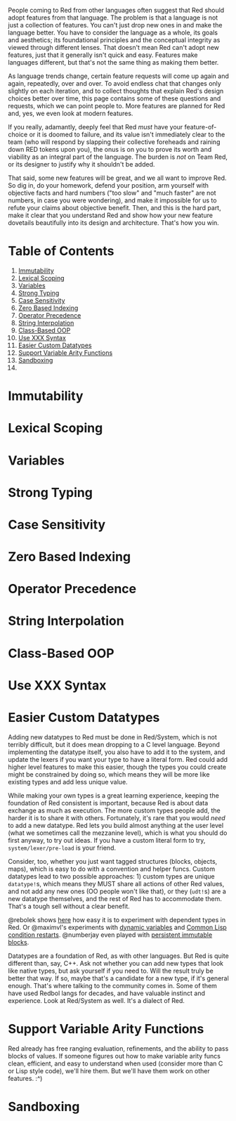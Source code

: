 People coming to Red from other languages often suggest that Red should adopt features from that language. The problem is that a language is not just a collection of features. You can't just drop new ones in and make the language better. You have to consider the language as a whole, its goals and aesthetics; its foundational principles and the conceptual integrity as viewed through different lenses. That doesn't mean Red can't adopt new features, just that it generally isn't quick and easy. Features make languages different, but that's not the same thing as making them better.

As language trends change, certain feature requests will come up again and again, repeatedly, over and over. To avoid endless chat that changes only slightly on each iteration, and to collect thoughts that explain Red's design choices better over time, this page contains some of these questions and requests, which we can point people to. More features are planned for Red and, yes, we even look at modern features.

If you really, adamantly, deeply feel that Red *must* have your feature-of-choice or it is doomed to failure, and its value isn't immediately clear to the team (who will respond by slapping their collective foreheads and raining down RED tokens upon you), the onus is on you to prove its worth and viability as an integral part of the language. The burden is *not* on Team Red, or its designer to justify why it shouldn't be added. 

That said, some new features will be great, and we all want to improve Red. So dig in, do your homework, defend your position, arm yourself with objective facts and hard numbers ("too slow" and "much faster" are not numbers, in case you were wondering), and make it impossible for us to refute your claims about objective benefit. Then, and this is the hard part, make it clear that you understand Red and show how your new feature dovetails beautifully into its design and architecture. That's how you win.


# Table of Contents

1. [Immutability](#immutability)
1. [Lexical Scoping](#lexical-scoping)
1. [Variables](#variables)
1. [Strong Typing](#strong-typing)
1. [Case Sensitivity](#case-sensitivity)
1. [Zero Based Indexing](#zero-based-indexing)
1. [Operator Precedence](#operator-precedence)
1. [String Interpolation](#string-interpolation)
1. [Class-Based OOP](#class-based-oop)
1. [Use XXX Syntax](#use-xxx-syntax)
1. [Easier Custom Datatypes](#easier-custom-datatypes)
1. [Support Variable Arity Functions](#support-variable-arity-functions)
1. [Sandboxing](#sandboxing)
1. []()

# Immutability

# Lexical Scoping

# Variables

# Strong Typing

# Case Sensitivity

# Zero Based Indexing

# Operator Precedence

# String Interpolation

# Class-Based OOP

# Use XXX Syntax

# Easier Custom Datatypes

Adding new datatypes to Red must be done in Red/System, which is not terribly difficult, but it does mean dropping to a C level language. Beyond implementing the datatype itself, you also have to add it to the system, and update the lexers if you want your type to have a literal form. Red could add higher level features to make this easier, though the types you could create might be constrained by doing so, which means they will be more like existing types and add less unique value.

While making your own types is a great learning experience, keeping the foundation of Red consistent is important, because Red is about data exchange as much as execution. The more custom types people add, the harder it is to share it with others. Fortunately, it's rare that you would *need* to add a new datatype. Red lets you build almost anything at the user level (what we sometimes call the mezzanine level), which is what you should do first anyway, to try out ideas. If you have a custom literal form to try, `system/lexer/pre-load` is your friend. 

Consider, too, whether you just want tagged structures (blocks, objects, maps), which is easy to do with a convention and helper funcs. Custom datatypes lead to two possible approaches: 1) custom types are unique `datatype!`s, which means they MUST share all actions of other Red values, and not add any new ones (OO people won't like that), or they (`udt!`s) are a new datatype themselves, and the rest of Red has to accommodate them. That's a tough sell without a clear benefit.

@rebolek shows [here](http://red.qyz.cz/dependent-types.html) how easy it is to experiment with dependent types in Red. Or @maximvl's experiments with [dynamic variables](https://gist.github.com/maximvl/2095276ba6000c644d11049227176e68) and [Common Lisp condition restarts](https://gist.github.com/maximvl/dcb8c4e9ef5d4db91f7a6b52da9b9cee). @numberjay even played with [persistent immutable blocks](https://gist.github.com/numberjay/3df8f13044145c6dde1918ea2cdfe3b8).

Datatypes are a foundation of Red, as with other languages. But Red is quite different than, say, C++. Ask not whether you can add new types that look like native types, but ask yourself if you need to. Will the result truly be better that way. If so, maybe that's a candidate for a new type, if it's general enough. That's where talking to the community comes in. Some of them have used Redbol langs for decades, and have valuable instinct and experience. Look at Red/System as well. It's a dialect of Red.

# Support Variable Arity Functions

Red already has free ranging evaluation, refinements, and the ability to pass blocks of values. If someone figures out how to make variable arity funcs clean, efficient, and easy to understand when used (consider more than C or Lisp style code), we'll hire them. But we'll have them work on other features. :^)

# Sandboxing
